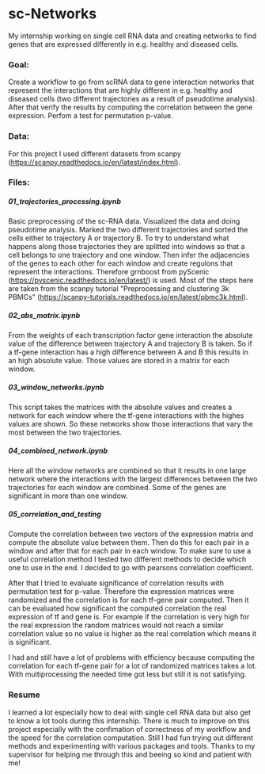 # sc-Networks
My internship working on single cell RNA data and creating networks to find genes that are expressed differently in e.g. healthy and diseased cells.

### Goal:
Create a workflow to go from scRNA data to gene interaction networks that represent the interactions that are highly different in e.g. healthy and diseased cells (two different trajectories as a result of pseudotime analysis). After that verify the results by computing the correlation between the gene expression. Perfom a test for permutation p-value.

### Data:
For this project I used different datasets from scanpy (https://scanpy.readthedocs.io/en/latest/index.html).

### Files:
##### 01_trajectories_processing.ipynb
Basic preprocessing of the sc-RNA data. Visualized the data and doing pseudotime analysis.
Marked the two different trajectories and sorted the cells either to trajectory A or trajectory B.
To try to understand what happens along those trajectories they are splitted into windows so that a cell belongs to one trajectory and one window. 
Then infer the adjacencies of the genes to each other for each window and create regulons that represent the interactions. Therefore grnboost from pyScenic (https://pyscenic.readthedocs.io/en/latest/) is used. 
Most of the steps here are taken from the scanpy tutorial "Preprocessing and clustering 3k PBMCs" (https://scanpy-tutorials.readthedocs.io/en/latest/pbmc3k.html).

##### 02_abs_matrix.ipynb
From the weights of each transcription factor gene interaction the absolute value of the difference between trajectory A and trajectory B is taken. So if a tf-gene interaction has a high difference between A and B this results in an high absolute value. Those values are stored in a matrix for each window.

##### 03_window_networks.ipynb
This script takes the matrices with the absolute values and creates a network for each window where the tf-gene interactions with the highes values are shown. So these networks show those interactions that vary the most between the two trajectories.

##### 04_combined_network.ipynb
Here all the window networks are combined so that it results in one large network where the interactions with the largest differences between the two trajectories for each window are combined.
Some of the genes are significant in more than one window.


##### 05_correlation_and_testing
Compute the correlation between two vectors of the expression matrix and compute the absolute value between them. Then do this for each pair in a window and after that for each pair in each window.
To make sure to use a useful correlation method I tested two different methods to decide which one to use in the end. I decided to go with pearsons correlation coefficient.

After that I tried to evaluate significance of correlation results with permutation test for p-value. Therefore the expression matrices were randomized and the correlation is for each tf-gene pair computed. Then it can be evaluated how significant the computed correlation the real expression of tf and gene is. For example if the correlation is very high for the real expression the random matrices would not reach a similar correlation value so no value is higher as the real correlation which means it is significant.

I had and still have a lot of problems with efficiency because computing the correlation for each tf-gene pair for a lot of randomized matrices takes a lot. With multiprocessing the needed time got less but still it is not satisfying.

### Resume
I learned a lot especially how to deal with single cell RNA data but also get to know a lot tools during this internship. There is much to improve on this project especially with the confimation of correctness of my workflow and the speed for the correlation computation. Still I had fun trying out different methods and experimenting with various packages and tools. Thanks to my supervisor for helping me through this and beeing so kind and patient with me!
